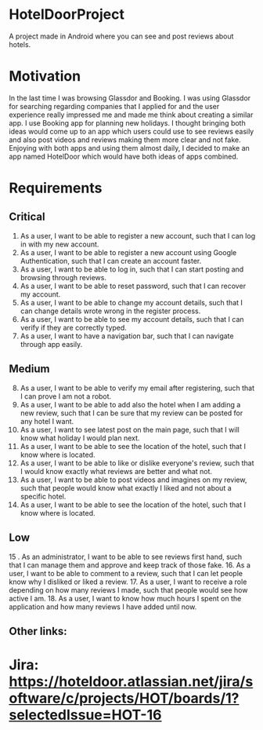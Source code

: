 # HotelDoorProject
A project made in Android where you can see and post reviews about hotels.

# Motivation
In the last time I was browsing Glassdor and Booking. I was using Glassdor for searching regarding companies that I applied for and the user experience really impressed me and made me think about creating a similar app. I use Booking app for planning new holidays. I thought bringing both ideas would come up to an app which users could use to see reviews easily and also post videos and reviews making them more clear and not fake. Enjoying with both apps and using them almost daily, I decided to make an app named HotelDoor which would have both ideas of apps combined.

# Requirements
## Critical
1.  As a user, I want to be able to register a new account, such that I can log in with my new account.
2.  As a user, I want to be able to register a new account using Google Authentication, such that I can create an account faster.
3.  As a user, I want to be able to log in, such that I can start posting and browsing through reviews.
4.  As a user, I want to be able to reset password, such that I can recover my account.
5.  As a user, I want to be able to change my account details, such that I can change details wrote wrong in the register process.
6.  As a user, I want to be able to see my account details, such that I can verify if they are correctly typed.
7.  As a user, I want to have a navigation bar, such that I can navigate through app easily.
## Medium
8.  As a user, I want to be able to verify my email after registering, such that I can prove I am not a robot.
9.  As a user, I want to be able to add also the hotel when I am adding a new review, such that I can be sure that my review can be posted for any hotel I want.
10.  As a user, I want to see latest post on the main page, such that I will know what holiday I would plan next. 
11.  As a user, I want to be able to see the location of the hotel, such that I know where is located.
12.  As a user, I want to be able to like or dislike everyone's review, such that I would know exactly what reviews are better and what not.
13.  As a user, I want to be able to post videos and imagines on my review, such that people would know what exactly I liked and not about a specific hotel.
14.  As a user, I want to be able to see the location of the hotel, such that I know where is located.
## Low
15 .  As an administrator, I want to be able to see reviews first hand, such that I can manage them and approve and keep track of those fake.
16.  As a user, I want to be able to comment to a review, such that I can let people know why I disliked or liked a review.
17.  As a user, I want to receive a role depending on how many reviews I made, such that people would see how active I am.
18.  As a user, I want to know how much hours I spent on the application and how many reviews I have added until now.


## Other links:
# Jira: https://hoteldoor.atlassian.net/jira/software/c/projects/HOT/boards/1?selectedIssue=HOT-16
